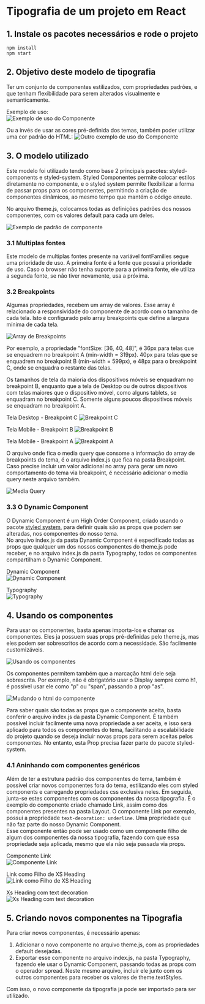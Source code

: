 # Tipografia de um projeto em React


## 1. Instale os pacotes necessários e rode o projeto

`npm install` <br>
`npm start`

## 2. Objetivo deste modelo de tipografia

Ter um conjunto de componentes estilizados, com propriedades padrões, e que tenham flexibilidade para serem alterados visualmente e semanticamente.

Exemplo de uso: <br>
![Exemplo de uso do Componente](./public/images/objetivo_1.PNG "Exemplo de uso do Componente")

Ou a invés de usar as cores pré-definida dos temas, também poder utilizar uma cor padrão do HTML:
![Outro exemplo de uso do Componente](./public/images/objetivo_2.PNG "Outro exemplo de uso do Componente")

## 3. O modelo utilizado

Este modelo foi utilizado tendo como base 2 principais pacotes: styled-components e styled-system. 
Styled Componentes permite colocar estilos diretamente no componente, e o styled system permite flexibilizar a forma de passar props para os componentes, permitindo a criação de componentes dinâmicos, ao mesmo tempo que mantém o código enxuto.

No arquivo theme.js, colocamos todas as definições padrões dos nossos componentes, com os valores default para cada um deles.

![Exemplo de padrão de componente](./public/images/theme_1.PNG "Exemplo de padrão de componente no theme.js")

### 3.1 Multiplas fontes
Este modelo de multiplas fontes presente na variável fontFamilies segue uma prioridade de uso. A primeira fonte é a fonte que possui a prioridade de uso. Caso o browser não tenha suporte para a primeira fonte, ele utiliza a segunda fonte, se não tiver novamente, usa a próxima.

### 3.2 Breakpoints

Algumas propriedades, recebem um array de valores. Esse array é relacionado a responsividade do componente de acordo com o tamanho de cada tela. Isto é configurado pelo array breakpoints que define a largura mínima de cada tela.

![Array de Breakpoints](./public/images/theme_2.PNG "Array de Breakpoints")


Por exemplo, a propriedade "fontSize: [36, 40, 48]", é 36px para telas que se enquadrem no breakpoint A (min-width = 319px). 40px para telas que se enquadrem no breakpoint B (min-width = 599px), e 48px para o breakpoint C, onde se enquadra o restante das telas.

Os tamanhos de tela da maioria dos dispositivos móveis se enquadram no breakpoint B, enquanto que a tela de Desktop ou de outros dispositivos com telas maiores que o dispositivo móvel, como alguns tablets, se enquadram no breakpoint C. Somente alguns poucos dispositivos móveis se enquadram no breakpoint A.

Tela Desktop - Breakpoint C
![Breakpoint C](./public/images/breakpoints_1.PNG "Breakpoint C")

Tela Mobile - Breakpoint B
![Breakpoint B](./public/images/breakpoints_2.PNG "Breakpoint B")

Tela Mobile - Breakpoint A
![Breakpoint A](./public/images/breakpoints_3.PNG "Breakpoint A")

O arquivo onde fica o media query que consome a informação do array de breakpoints do tema, é o arquivo index.js que fica na pasta Breakpoint. Caso precise incluir um valor adicional no array para gerar um novo comportamento do tema via breakpoint, é necessário adicionar o media query neste arquivo também.

![Media Query](./public/images/breakpoints_4.PNG "Media Query")


### 3.3 O Dynamic Component

O Dynamic Component é um High Order Component, criado usando o pacote [styled system](https://github.com/styled-system/styled-system), para definir quais são as props que podem ser alteradas, nos componentes do nosso tema.  
No arquivo index.js da pasta Dynamic Component é especificado todas as props que qualquer um dos nossos componentes do theme.js pode receber, e no arquivo index.js da pasta Typography, todos os componentes compartilham o Dynamic Component. 

Dynamic Component <br>
![Dynamic Component](./public/images/dynamiccomponent_1.PNG "Dynamic Component")

Typography <br>
![Typography](./public/images/dynamiccomponent_2.PNG "Fazendo os componentes usarem o Dynamic Component")


## 4. Usando os componentes

Para usar os componentes, basta apenas importa-los e chamar os componentes. Eles ja possuem suas props pré-definidas pelo theme.js, mas eles podem ser sobrescritos de acordo com a necessidade. São facilmente customizáveis.

![Usando os componentes](./public/images/usando_componentes_1.PNG "Usando os componentes")

Os componentes permitem também que a marcação html dele seja sobrescrita. Por exemplo, não é obrigatório usar o Display sempre como h1, é possível usar ele como "p" ou "span", passando a prop "as".

![Mudando o html do componente](./public/images/usando_componentes_2.PNG "Mudando o html do componente")

Para saber quais são todas as props que o componente aceita, basta conferir o arquivo index.js da pasta Dynamic Component. É também possível incluir facilmente uma nova propriedade a ser aceita, e isso será aplicado para todos os componentes do tema, facilitando a escalabilidade do projeto quando se deseja incluir novas props para serem aceitas pelos componentes. No entanto, esta Prop precisa fazer parte do pacote styled-system. 

### 4.1 Aninhando com componentes genéricos

Além de ter a estrutura padrão dos componentes do tema, também é possível criar novos componentes fora do tema, estilizando eles com styled components e carregando propriedades css exclusiva neles. Em seguida, junta-se estes componentes com os componentes da nossa tipografia. É o exemplo do componente criado chamado Link, assim como dos componentes presentes na pasta Layout. O componente Link por exemplo, possui a propriedade `text-decoration: underline`. Uma propriedade que não faz parte do nosso Dynamic Component. <br>
Esse componente então pode ser usado como um componente filho de algum dos componentes da nossa tipografia, fazendo com que essa propriedade seja aplicada, mesmo que ela não seja passada via props.

Componente Link <br>
![Componente Link](./public/images/link_1.PNG "Componente Link")

Link como Filho de XS Heading <br>
![Link como Filho de XS Heading](./public/images/link_2.PNG "Link como Filho de XS Heading")

Xs Heading com text decoration <br>
![Xs Heading com text decoration](./public/images/link_3.PNG "Xs Heading com as propriedades do Link")


## 5. Criando novos componentes na Tipografia

Para criar novos componentes, é necessário apenas:
1. Adicionar o novo componente no arquivo theme.js, com as propriedades default desejadas.
2. Exportar esse componente no arquivo index.js, na pasta Typography, fazendo ele usar o Dynamic Component, passando todas as props com o operador spread. Neste mesmo arquivo, incluir ele junto com os outros componentes para receber os valores de theme.textStyles.

Com isso, o novo componente da tipografia ja pode ser importado para ser utilizado.
